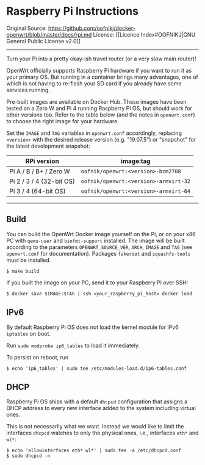 # Raspberry Pi Instructions
Original Source: https://github.com/oofnikj/docker-openwrt/blob/master/docs/rpi.md
License: [[Licence Index#OOFNIKJ|GNU General Public License v2.0]]

---
Turn your Pi into a pretty okay-ish travel router (or a very slow main router)!

OpenWrt officially supports Raspberry Pi hardware if you want to run it as your primary OS. But running in a container brings many advantages, one of which is not having to re-flash your SD card if you already have some services running.

Pre-built images are available on Docker Hub. These images have been tested on a Zero W and Pi 4 running Raspberry Pi OS, but should work for other versions too. Refer to the table below (and the notes in `openwrt.conf`) to choose the right image for your hardware.

Set the `IMAGE` and `TAG` variables in `openwrt.conf` accordingly, replacing `<version>` with the desired release version (e.g. "19.07.5") or "snapshot" for the latest development snapshot:

| RPi version              | image:tag                             |
|--------------------------|---------------------------------------|
| Pi A / B / B+ / Zero W   | `oofnik/openwrt:<version>-bcm2708`    |
| Pi 2 / 3 / 4 (32-bit OS) | `oofnik/openwrt:<version>-armvirt-32` |
| Pi 3 / 4 (64-bit OS)     | `oofnik/openwrt:<version>-armvirt-64` |


---
## Build 
You can build the OpenWrt Docker image yourself on the Pi, or on your x86 PC with `qemu-user` and `binfmt-support` installed. The image will be built according to the parameters `OPENWRT_SOURCE_VER`, `ARCH`, `IMAGE` and `TAG` (see `openwrt.conf` for documentation). Packages `fakeroot` and `squashfs-tools` must be installed.

```shell
$ make build
```

If you built the image on your PC, send it to your Raspberry Pi over SSH:
```
$ docker save $IMAGE:$TAG | ssh <your_raspberry_pi_host> docker load
```

## IPv6
By default Raspberry Pi OS does not load the kernel module for IPv6 `iptables` on boot.

Run `sudo modprobe ip6_tables` to load it immediately.

To persist on reboot, run

    $ echo 'ip6_tables' | sudo tee /etc/modules-load.d/ip6-tables.conf

## DHCP
Raspberry Pi OS ships with a default `dhcpcd` configuration that assigns a DHCP address to every new interface added to the system including virtual ones.

This is not necessarily what we want. Instead we would like to limit the interfaces `dhcpcd` watches to only the physical ones, i.e., interfaces `eth*` and `wl*`:

```
$ echo 'allowinterfaces eth* wl*' | sudo tee -a /etc/dhcpcd.conf
$ sudo dhcpcd -n
```